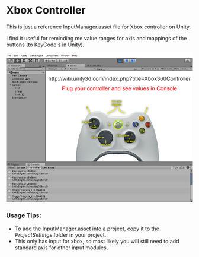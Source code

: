 # Xbox Controller

This is just a reference InputManager.asset file for Xbox controller on Unity.

I find it useful for reminding me value ranges for axis and mappings of the buttons (to KeyCode's in Unity). 
  
![](https://github.com/jaimerodriguez/xboxcontroller/blob/master/ScreenCap.PNG)


### Usage Tips:
- To add the InputManager.asset into a project, copy it to the *ProjectSettings* folder in your project. 
- This only has input for xbox, so most likely you will still need to add standard axis for other input modules. 


